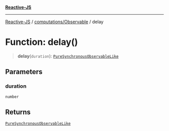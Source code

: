 [**Reactive-JS**](../../../README.md)

***

[Reactive-JS](../../../README.md) / [computations/Observable](../README.md) / delay

# Function: delay()

> **delay**(`duration`): [`PureSynchronousObservableLike`](../../interfaces/PureSynchronousObservableLike.md)

## Parameters

### duration

`number`

## Returns

[`PureSynchronousObservableLike`](../../interfaces/PureSynchronousObservableLike.md)
